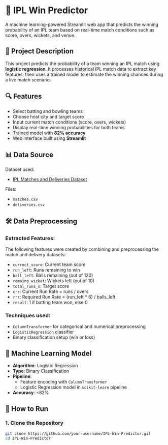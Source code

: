 # 🏏 IPL Win Predictor
A machine learning-powered Streamlit web app that predicts the winning probability of an IPL team based on real-time match conditions such as score, overs, wickets, and venue.

## 📌 Project Description
This project predicts the probability of a team winning an IPL match using **logistic regression**. It processes historical IPL match data to extract key features, then uses a trained model to estimate the winning chances during a live match scenario.


## 🔍 Features

- Select batting and bowling teams
- Choose host city and target score
- Input current match conditions (score, overs, wickets)
- Display real-time winning probabilities for both teams
- Trained model with **82% accuracy**
- Web interface built using **Streamlit**


## 📊 Data Source
Dataset used:
- [IPL Matches and Deliveries Dataset](https://www.kaggle.com/datasets/haroon669/ipl-matches-and-deliveries-dataset)

Files:
- `matches.csv`
- `deliveries.csv`


## 🛠️ Data Preprocessing

### Extracted Features:
The following features were created by combining and preprocessing the match and delivery datasets:

- `currect_score`: Current team score
- `run_left`: Runs remaining to win
- `ball_left`: Balls remaining (out of 120)
- `remaing_wicket`: Wickets left (out of 10)
- `total_runs_x`: Target score
- `crr`: Current Run Rate = runs / overs
- `rrr`: Required Run Rate = (run_left * 6) / balls_left
- `result`: 1 if batting team won, else 0

### Techniques used:
- `ColumnTransformer` for categorical and numerical preprocessing
- `LogisticRegression` classifier
- Binary classification setup (win or loss)


## 🤖 Machine Learning Model

- **Algorithm**: Logistic Regression
- **Type**: Binary Classification
- **Pipeline**: 
  - Feature encoding with `ColumnTransformer`
  - Logistic Regression model in `scikit-learn` pipeline
- **Accuracy**: ~82%


## 🚀 How to Run
### 1. Clone the Repository

```bash
git clone https://github.com/your-username/IPL-Win-Predictor.git
cd IPL-Win-Predictor
